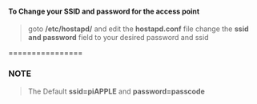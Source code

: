 
#### To Change your SSID and password for the access point


> goto **/etc/hostapd/** and edit the **hostapd.conf** file
change the **ssid and password** field to your desired password and ssid

================

### NOTE

> The Default **ssid=piAPPLE** and   **password=passcode**